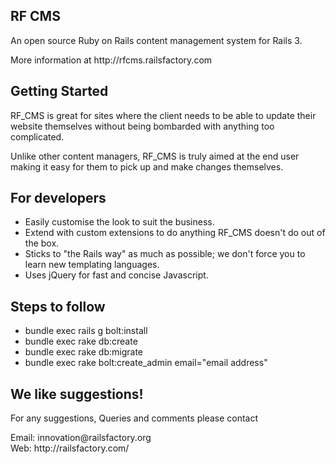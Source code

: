 <h2>RF CMS</h2>

<p>An open source Ruby on Rails content management system for Rails 3.</p>

<p>More information at http://rfcms.railsfactory.com</p>

<h2>Getting Started</h2>

<p>RF_CMS is great for sites where the client needs to be able to update their website themselves without being bombarded with anything too complicated.</p>

<p>Unlike other content managers, RF_CMS is truly aimed at the end user making it easy for them to pick up and make changes themselves.</p>

<h2>For developers</h2>

<ul>
  <li>Easily customise the look to suit the business.</li>
  <li>Extend with custom extensions to do anything RF_CMS doesn't do out of the box.</li>
  <li>Sticks to "the Rails way" as much as possible; we don't force you to learn new templating languages.</li>
  <li>Uses jQuery for fast and concise Javascript.</li>
</ul>


<h2>Steps to follow</h2>
<ul>
<li>bundle exec rails g bolt:install</li>
<li>bundle exec rake db:create</li>
<li>bundle exec rake db:migrate</li>
<li>bundle exec rake bolt:create_admin email="email address"</li>
</ul>

<h2>We like suggestions! </h2>
<p>For any suggestions, Queries and comments please contact</p>
Email: innovation@railsfactory.org<br/>
Web: http://railsfactory.com/
